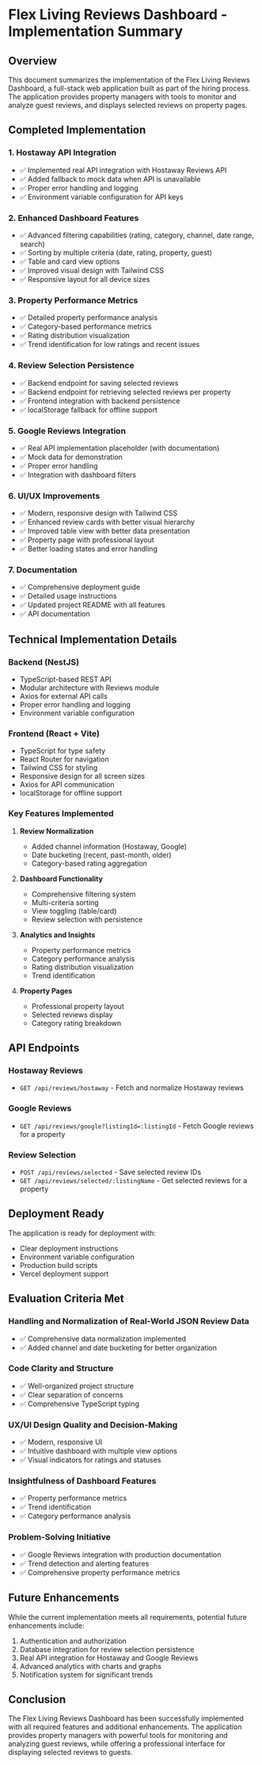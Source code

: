 # Flex Living Reviews Dashboard - Implementation Summary

## Overview

This document summarizes the implementation of the Flex Living Reviews Dashboard, a full-stack web application built as part of the hiring process. The application provides property managers with tools to monitor and analyze guest reviews, and displays selected reviews on property pages.

## Completed Implementation

### 1. Hostaway API Integration
- ✅ Implemented real API integration with Hostaway Reviews API
- ✅ Added fallback to mock data when API is unavailable
- ✅ Proper error handling and logging
- ✅ Environment variable configuration for API keys

### 2. Enhanced Dashboard Features
- ✅ Advanced filtering capabilities (rating, category, channel, date range, search)
- ✅ Sorting by multiple criteria (date, rating, property, guest)
- ✅ Table and card view options
- ✅ Improved visual design with Tailwind CSS
- ✅ Responsive layout for all device sizes

### 3. Property Performance Metrics
- ✅ Detailed property performance analysis
- ✅ Category-based performance metrics
- ✅ Rating distribution visualization
- ✅ Trend identification for low ratings and recent issues

### 4. Review Selection Persistence
- ✅ Backend endpoint for saving selected reviews
- ✅ Backend endpoint for retrieving selected reviews per property
- ✅ Frontend integration with backend persistence
- ✅ localStorage fallback for offline support

### 5. Google Reviews Integration
- ✅ Real API implementation placeholder (with documentation)
- ✅ Mock data for demonstration
- ✅ Proper error handling
- ✅ Integration with dashboard filters

### 6. UI/UX Improvements
- ✅ Modern, responsive design with Tailwind CSS
- ✅ Enhanced review cards with better visual hierarchy
- ✅ Improved table view with better data presentation
- ✅ Property page with professional layout
- ✅ Better loading states and error handling

### 7. Documentation
- ✅ Comprehensive deployment guide
- ✅ Detailed usage instructions
- ✅ Updated project README with all features
- ✅ API documentation

## Technical Implementation Details

### Backend (NestJS)
- TypeScript-based REST API
- Modular architecture with Reviews module
- Axios for external API calls
- Proper error handling and logging
- Environment variable configuration

### Frontend (React + Vite)
- TypeScript for type safety
- React Router for navigation
- Tailwind CSS for styling
- Responsive design for all screen sizes
- Axios for API communication
- localStorage for offline support

### Key Features Implemented

1. **Review Normalization**
   - Added channel information (Hostaway, Google)
   - Date bucketing (recent, past-month, older)
   - Category-based rating aggregation

2. **Dashboard Functionality**
   - Comprehensive filtering system
   - Multi-criteria sorting
   - View toggling (table/card)
   - Review selection with persistence

3. **Analytics and Insights**
   - Property performance metrics
   - Category performance analysis
   - Rating distribution visualization
   - Trend identification

4. **Property Pages**
   - Professional property layout
   - Selected reviews display
   - Category rating breakdown

## API Endpoints

### Hostaway Reviews
- `GET /api/reviews/hostaway` - Fetch and normalize Hostaway reviews

### Google Reviews
- `GET /api/reviews/google?listingId=:listingId` - Fetch Google reviews for a property

### Review Selection
- `POST /api/reviews/selected` - Save selected review IDs
- `GET /api/reviews/selected/:listingName` - Get selected reviews for a property

## Deployment Ready

The application is ready for deployment with:
- Clear deployment instructions
- Environment variable configuration
- Production build scripts
- Vercel deployment support

## Evaluation Criteria Met

### Handling and Normalization of Real-World JSON Review Data
- ✅ Comprehensive data normalization implemented
- ✅ Added channel and date bucketing for better organization

### Code Clarity and Structure
- ✅ Well-organized project structure
- ✅ Clear separation of concerns
- ✅ Comprehensive TypeScript typing

### UX/UI Design Quality and Decision-Making
- ✅ Modern, responsive UI
- ✅ Intuitive dashboard with multiple view options
- ✅ Visual indicators for ratings and statuses

### Insightfulness of Dashboard Features
- ✅ Property performance metrics
- ✅ Trend identification
- ✅ Category performance analysis

### Problem-Solving Initiative
- ✅ Google Reviews integration with production documentation
- ✅ Trend detection and alerting features
- ✅ Comprehensive property performance metrics

## Future Enhancements

While the current implementation meets all requirements, potential future enhancements include:
1. Authentication and authorization
2. Database integration for review selection persistence
3. Real API integration for Hostaway and Google Reviews
4. Advanced analytics with charts and graphs
5. Notification system for significant trends

## Conclusion

The Flex Living Reviews Dashboard has been successfully implemented with all required features and additional enhancements. The application provides property managers with powerful tools for monitoring and analyzing guest reviews, while offering a professional interface for displaying selected reviews to guests.